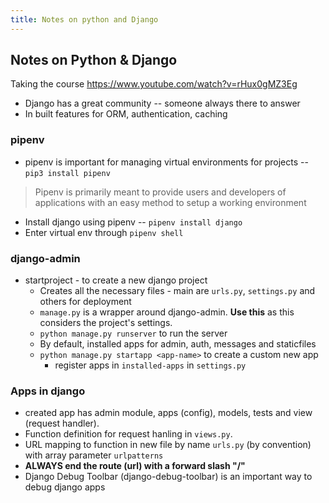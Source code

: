 ```yaml
---
title: Notes on python and Django
---
```


## Notes on Python & Django

Taking the course https://www.youtube.com/watch?v=rHux0gMZ3Eg

- Django has a great community -- someone always there to answer
- In built features for ORM, authentication, caching

### pipenv
- pipenv is important for managing virtual environments for projects -- `pip3 install pipenv`
> Pipenv is primarily meant to provide users and developers of applications with an easy method to setup a working environment

- Install django using pipenv -- `pipenv install django`
- Enter virtual env through `pipenv shell`

### django-admin
- startproject - to create a new django project
	- Creates all the necessary files - main are `urls.py`, `settings.py` and others for deployment
	- `manage.py` is a wrapper around django-admin. **Use this** as this considers the project's settings.
	- `python manage.py runserver` to run the server
	- By default, installed apps for admin, auth, messages and staticfiles
	- `python manage.py startapp <app-name>` to create a custom new app
		- register apps in `installed-apps` in `settings.py`

### Apps in django
- created app has admin module, apps (config), models, tests and view (request handler).
- Function definition for request hanling in `views.py`.
- URL mapping to function in new file by name `urls.py` (by convention) with array parameter `urlpatterns`
- **ALWAYS end the route (url) with a forward slash "/"**
- Django Debug Toolbar (django-debug-toolbar) is an important way to debug django apps